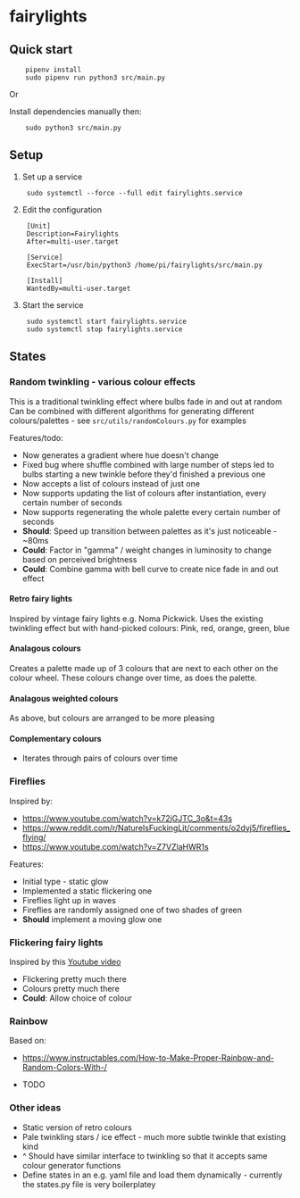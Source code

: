 # fairylights

## Quick start

        pipenv install
        sudo pipenv run python3 src/main.py

Or

Install dependencies manually then:

        sudo python3 src/main.py

## Setup

1. Set up a service

        sudo systemctl --force --full edit fairylights.service

2. Edit the configuration

        [Unit]
        Description=Fairylights
        After=multi-user.target

        [Service]
        ExecStart=/usr/bin/python3 /home/pi/fairylights/src/main.py

        [Install]
        WantedBy=multi-user.target

3. Start the service

        sudo systemctl start fairylights.service
        sudo systemctl stop fairylights.service

## States

### Random twinkling - various colour effects

This is a traditional twinkling effect where bulbs fade in and out at random
Can be combined with different algorithms for generating different colours/palettes - see `src/utils/randomColours.py` for examples

Features/todo:

- Now generates a gradient where hue doesn't change
- Fixed bug where shuffle combined with large number of steps led to bulbs starting a new twinkle before they'd finished a previous one
- Now accepts a list of colours instead of just one
- Now supports updating the list of colours after instantiation, every certain number of seconds
- Now supports regenerating the whole palette every certain number of seconds
- **Should**: Speed up transition between palettes as it's just noticeable - ~80ms
- **Could**: Factor in "gamma" / weight changes in luminosity to change based on perceived brightness
- **Could**: Combine gamma with bell curve to create nice fade in and out effect

#### Retro fairy lights

Inspired by vintage fairy lights e.g. Noma Pickwick. Uses the existing twinkling effect but with hand-picked colours: Pink, red, orange, green, blue

#### Analagous colours

Creates a palette made up of 3 colours that are next to each other on the colour wheel. These colours change over time, as does the palette.

#### Analagous weighted colours

As above, but colours are arranged to be more pleasing

#### Complementary colours

- Iterates through pairs of colours over time

### Fireflies

Inspired by:
- https://www.youtube.com/watch?v=k72jGJTC_3o&t=43s
- https://www.reddit.com/r/NatureIsFuckingLit/comments/o2dyj5/fireflies_flying/
- https://www.youtube.com/watch?v=Z7VZlaHWR1s

Features:

- Initial type - static glow
- Implemented a static flickering one
- Fireflies light up in waves
- Fireflies are randomly assigned one of two shades of green
- **Should** implement a moving glow one


### Flickering fairy lights

Inspired by this [Youtube video](https://www.youtube.com/watch?v=zeOw5MZWq24)

- Flickering pretty much there
- Colours pretty much there
- **Could**: Allow choice of colour


### Rainbow

Based on:
- https://www.instructables.com/How-to-Make-Proper-Rainbow-and-Random-Colors-With-/

- TODO

### Other ideas

- Static version of retro colours
- Pale twinkling stars / ice effect - much more subtle twinkle that existing kind
- ^ Should have similar interface to twinkling so that it accepts same colour generator functions
- Define states in an e.g. yaml file and load them dynamically - currently the states.py file is very boilerplatey
